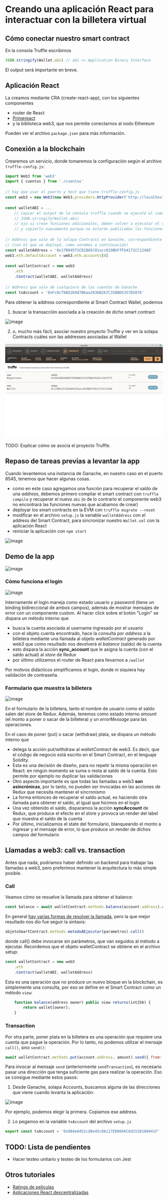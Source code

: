 
# Creando una aplicación React para interactuar con la billetera virtual

## Cómo conectar nuestro smart contract

En la consola Truffle escribimos

```js
JSON.stringify(Wallet.abi) // abi => Application Binary Interface
```

El output será importante en breve.

## Aplicación React

La creamos mediante CRA (create-react-app), con los siguientes componentes

* router de React
* [Primereact](https://www.primefaces.org/primereact/)
* y la biblioteca web3, que nos permite conectarnos al nodo Ethereum

Pueden ver el archivo `package.json` para más información.

## Conexión a la blockchain

Crearemos un servicio, donde tomaremos la configuración según el archivo `truffle-config.js`:

```js
import Web3 from 'web3'
import { cuentas } from './cuentas'

// hay que usar el puerto y host que tiene truffle-config.js
const web3 = new Web3(new Web3.providers.HttpProvider('http://localhost:8545'))

const walletABI = ...
    // copiar el output de la consola truffle cuando se ejecutó el comando
    // JSON.stringify(Wallet.abi)
    // ojo si crean funciones adicionales, deben volver a ejecutar el comando JSON.stringify(Wallet.abi)
    // y copiarlo nuevamente porque no estarán publicadas las funciones

// Address que sale de la solapa Contracts en Ganache, correspondiente al Smart Contract Wallet
// (con el que se deployó, como veremos a continuación)
const walletAddress = '0x17B045f1CB1BA5C01acc019BbFfFb4171CC1246E'
web3.eth.defaultAccount = web3.eth.accounts[0]

const walletContract = new web3
    .eth
    .Contract(walletABI, walletAddress)

// Address que sale de cualquiera de las cuentas de Ganache
const txAccount = '0xFc0cf8AD2b9d7B6aa2836B267C35BBD5357D5876'
```

Para obtener la address correspondiente al Smart Contract Wallet, podemos

1. buscar la transacción asociada a la creación de dicho smart contract

![image](../images/deDondeSacarContractAddress.png)

2. o, mucho más fácil, asociar nuestro proyecto Truffle y ver en la solapa Contracts cuáles son las addresses asociadas al Wallet

![wallet address](../images/contratoWallet.png)

TODO: Explicar cómo se asocia el proyecto Truffle.

## Repaso de tareas previas a levantar la app

Cuando levantemos una instancia de Ganache, en nuestro caso en el puerto 8545, tenemos que hacer algunas cosas.

* como en este caso agregamos una función para recuperar el saldo de una _address_, debemos primero compilar el smart contract con `truffle compile` y recuperar el nuevo `abi` (o de lo contrario el componente web3 no encontrará las funciones nuevas que acabamos de crear)
* deployar los smart contracts en la EVM con `truffle migrate --reset`
* modificar en el archivo `setup.js` la variable `walletAddress` con el address del Smart Contract, para sincronizar nuestro `Wallet.sol` con la aplicación React
* reiniciar la aplicación con `npm start`

![image](../images/demoWallet1.gif)

## Demo de la app

![image](../images/demoWallet2.gif)

### Cómo funciona el login

![image](../images/wallet-login2.png)

Internamente el login maneja como estado usuario y password (tiene un binding bidireccional de ambos campos), además de mostrar mensajes de error con un componente custom. Al hacer click sobre el botón "Login" se dispara un método interno que

* busca la cuenta asociada al username ingresado por el usuario
* con el objeto cuenta encontrado, hace la consulta por _address_ a la billetera mediante una llamada al objeto _walletContract_ generado por web3 que como resultado nos devolverá el _balance_ (saldo) de la cuenta
* esto dispara la acción **sync_account** que le asigna la cuenta (con el saldo actual) al _store_ de Redux
* por último utilizamos el router de React para llevarnos a `/wallet`

Por motivos didácticos simplificamos el login, donde ni siquiera hay validación de contraseña.

### Formulario que muestra la billetera

![image](../images/wallet-wallet2.png)

En el formulario de la billetera, tanto el nombre de usuario como el saldo salen del store de Redux. Además, tenemos como estado interno _amount_ (el monto a poner o sacar de la billetera) y un _errorMessage_ para las operaciones.

En el caso de poner (put) o sacar (withdraw) plata, se dispara un método interno que

* delega la acción put/withdraw al _walletContract_ de web3. Es decir, que el código de negocio está escrito en el Smart Contract, en el lenguaje Solidity. 
* Esta es una decisión de diseño, para no repetir la misma operación en React: en ningún momento se suma o resta al saldo de la cuenta. Esto permite por ejemplo no duplicar las validaciones
* Otro aspecto importante es que todas las llamadas a web3 **son asincrónicas**, por lo tanto, no pueden ser invocadas en las acciones de Redux que necesita mantener el sincronismo
* La forma entonces de recuperar el saldo actual, es haciendo otra llamada para obtener el saldo, al igual que hicimos en el login
* Una vez obtenido el saldo, disparamos la acción **syncAccount** de Redux, que produce el efecto en el store y provoca un render del label que muestra el saldo de la cuenta
* Por último, inicializamos el state del formulario, blanqueando el monto a ingresar y el mensaje de error, lo que produce un render de dichos campos del formulario

## Llamadas a web3: call vs. transaction

Antes que nada, podríamos haber definido un backend para trabajar las llamadas a web3, pero preferimos mantener la arquitectura lo más simple posible. 

### Call

Veamos cómo se resuelve la llamada para obtener el balance:

```js
const balance = await walletContract.methods.balance(account.address).call()
```

En general [hay varias formas de resolver la llamada](https://web3js.readthedocs.io/en/1.0/web3-eth-contract.html#id12), pero la que mejor resultado nos dio fue seguir la sintaxis:

```js
objetoSmartContract.methods.metodoAEjecutar(parametros).call()
```

donde call() debe invocarse sin parámetros, que van seguidos al método a ejecutar. Recordemos que el objeto walletContract se obtiene en el archivo setup:

```js
const walletContract = new web3
    .eth
    .Contract(walletABI, walletAddress)
```

Esta es una operación que no produce un nuevo bloque en la blockchain, es simplemente una consulta, por eso se define en el Smart Contract como un método `view`:

```js
    function balance(address owner) public view returns(int256) {
        return wallet[owner];
    }
```

### Transaction

Por otra parte, poner plata en la billetera es una operación que requiere una cuenta que pague la operación. Por lo tanto, no podemos utilizar el mensaje `call()`, sino `send()`:

```js
await walletContract.methods.put(account.address, amount).send({ from: txAccount })
```

Para invocar al mensaje `send` (anteriormente `sendTransaction`), es necesario pasar una dirección que tenga suficiente gas para realizar la operación. Eso se consigue mediante estos pasos:

1) Desde Ganache, solapa Accounts, buscamos alguna de las direcciones que viene cuando levanta la aplicación:

![image](../images/ganache-accounts.png)

Por ejemplo, podemos elegir la primera. Copiamos ese address.

2) Lo pegamos en la variable `txAccount` del archivo `setup.js`

```js
export const txAccount = '0x884e8452cd8e45c0A117E6D666C6d1510160441F'
```

## TODO: Lista de pendientes

* Hacer testeo unitario y testeo de los formularios con Jest

## Otros tutoriales

* [Ratings de peliculas](https://medium.com/@takleakshar/how-to-build-a-decentralized-full-stack-app-in-ethereum-and-react-42e63d45a208)
* [Aplicaciones React descentralizadas](http://reactdapps.com/)
